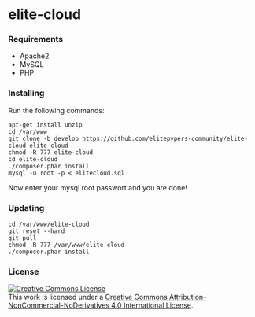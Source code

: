 # elite-cloud

### Requirements

* Apache2
* MySQL
* PHP

### Installing
 
 Run the following commands:
 
    apt-get install unzip
    cd /var/www
    git clone -b develop https://github.com/elitepvpers-community/elite-cloud elite-cloud
    chmod -R 777 elite-cloud
    cd elite-cloud
    ./composer.phar install
    mysql -u root -p < elitecloud.sql
    
Now enter your mysql root passwort and you are done!
  
### Updating

    cd /var/www/elite-cloud
    git reset --hard
    git pull
    chmod -R 777 /var/www/elite-cloud
    ./composer.phar install
  
### License

<a rel="license" href="http://creativecommons.org/licenses/by-nc-nd/4.0/"><img alt="Creative Commons License" style="border-width:0" src="https://i.creativecommons.org/l/by-nc-nd/4.0/88x31.png" /></a><br />This work is licensed under a <a rel="license" href="http://creativecommons.org/licenses/by-nc-nd/4.0/">Creative Commons Attribution-NonCommercial-NoDerivatives 4.0 International License</a>.

